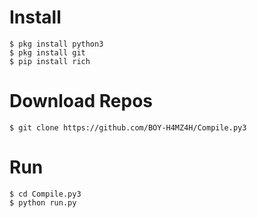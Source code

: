 # Install 
```
$ pkg install python3
$ pkg install git
$ pip install rich
```
# Download Repos 
```
$ git clone https://github.com/BOY-H4MZ4H/Compile.py3
```
# Run
```
$ cd Compile.py3
$ python run.py
```
